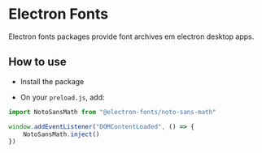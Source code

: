 # Electron Fonts

Electron fonts packages provide font archives em electron desktop apps.

## How to use

* Install the package

* On your `preload.js`, add:

```ts
import NotoSansMath from "@electron-fonts/noto-sans-math"

window.addEventListener("DOMContentLoaded", () => {
    NotoSansMath.inject()
})
```